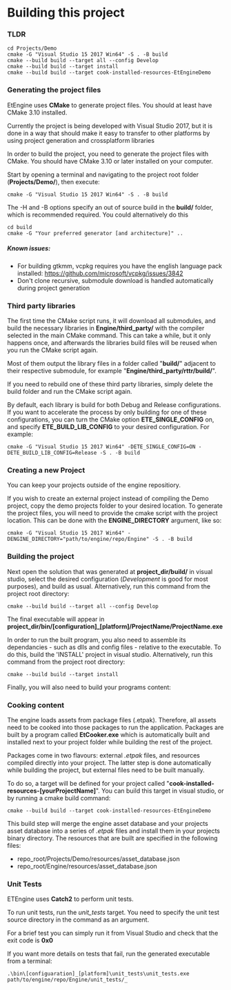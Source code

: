 # Building this project


### TLDR

    cd Projects/Demo
    cmake -G "Visual Studio 15 2017 Win64" -S . -B build
    cmake --build build --target all --config Develop
	cmake --build build --target install
	cmake --build build --target cook-installed-resources-EtEngineDemo


### Generating the project files

EtEngine uses **CMake** to generate project files. You should at least have CMake 3.10 installed.

Currently the project is being developed with Visual Studio 2017, but it is done in a way that should make it easy to transfer to other platforms by using project generation and crossplatform libraries

In order to build the project, you need to generate the project files with CMake. You should have CMake 3.10 or later installed on your computer.

Start by opening a terminal and navigating to the project root folder (**Projects/Demo/**), then execute:

    cmake -G "Visual Studio 15 2017 Win64" -S . -B build

The -H and -B options specify an out of source build in the **build/** folder, which is recommended required. You could alternatively do this

    cd build
	cmake -G "Your preferred generator [and architecture]" ..

##### Known issues:

 * For building gtkmm, vcpkg requires you have the english language pack installed:
https://github.com/microsoft/vcpkg/issues/3842
 * Don't clone recursive, submodule download is handled automatically during project generation


### Third party libraries

The first time the CMake script runs, it will download all submodules, and build the necessary libraries in **Engine/third_party/** with the compiler selected in the main CMake command.
This can take a while, but it only happens once, and afterwards the libraries build files will be reused when you run the CMake script again.

Most of them output the library files in a folder called "**build/**" adjacent to their respective submodule, for example "**Engine/third_party/rttr/build/**". 

If you need to rebuild one of these third party libraries, simply delete the build folder and run the CMake script again.

By default, each library is build for both Debug and Release configurations. If you want to accelerate the process by only building for one of these configurations,
you can turn the CMake option **ETE_SINGLE_CONFIG** on, and specify **ETE_BUILD_LIB_CONFIG** to your desired configuration. For example:

    cmake -G "Visual Studio 15 2017 Win64" -DETE_SINGLE_CONFIG=ON -DETE_BUILD_LIB_CONFIG=Release -S . -B build


### Creating a new Project

You can keep your projects outside of the engine repositiory.

If you wish to create an external project instead of compiling the Demo project, copy the demo projects folder to your desired location. 
To generate the project files, you will need to provide the cmake script with the project location. This can be done with the **ENGINE_DIRECTORY** argument, like so:

    cmake -G "Visual Studio 15 2017 Win64" -DENGINE_DIRECTORY="path/to/engine/repo/Engine" -S . -B build


### Building the project

Next open the solution that was generated at **project_dir/build/** in visual studio, select the desired configuration (_Development_ is good for most purposes), and build as usual.
Alternatively, run this command from the project root directory:

    cmake --build build --target all --config Develop

The final executable will appear in **project_dir/bin/[configuration]_[platform]/ProjectName/ProjectName.exe**


In order to run the built program, you also need to assemble its dependancies - such as dlls and config files - relative to the executable. To do this, build the 'INSTALL' project in visual studio.
Alternatively, run this command from the project root directory:

    cmake --build build --target install

Finally, you will also need to build your programs content:


### Cooking content

The engine loads assets from package files (.etpak). Therefore, all assets need to be cooked into those packages to run the application.
Packages are built by a program called **EtCooker.exe** which is automatically built and installed next to your project folder while building the rest of the project.

Packages come in two flavours: external _.etpak_ files, and resources compiled directly into your project. The latter step is done automatically while building the project, but external files need to be built manually.

To do so, a target will be defined for your project called "**cook-installed-resources-[yourProjectName]**".
You can build this target in visual studio, or by running a cmake build command:

    cmake --build build --target cook-installed-resources-EtEngineDemo

This build step will merge the engine asset database and your projects asset database into a series of _.etpak_ files and install them in your projects binary directory.
The resources that are built are specified in the following files:

 * repo_root/Projects/Demo/resources/asset_database.json
 * repo_root/Engine/resources/asset_database.json


### Unit Tests

ETEngine uses **Catch2** to perform unit tests.

To run unit tests, run the _unit_tests_ target.
You need to specify the unit test source directory in the command as an argument.

For a brief test you can simply run it from Visual Studio and check that the exit code is **0x0**

If you want more details on tests that fail, run the generated executable from a terminal:

    .\bin\[configuaration]_[platform]\unit_tests\unit_tests.exe path/to/engine/repo/Engine/unit_tests/_
